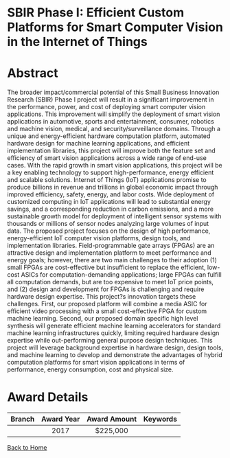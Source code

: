 
SBIR Phase I: Efficient Custom Platforms for Smart Computer Vision in the Internet of Things
============================================================================================

# Abstract


The broader impact/commercial potential of this Small Business Innovation Research (SBIR) Phase I project will result in a significant improvement in the performance, power, and cost of deploying smart computer vision applications. This improvement will simplify the deployment of smart vision applications in automotive, sports and entertainment, consumer, robotics and machine vision, medical, and security/surveillance domains. Through a unique and energy-efficient hardware computation platform, automated hardware design for machine learning applications, and efficient implementation libraries, this project will improve both the feature set and efficiency of smart vision applications across a wide range of end-use cases. With the rapid growth in smart vision applications, this project will be a key enabling technology to support high-performance, energy efficient and scalable solutions. Internet of Things (IoT) applications promise to produce billions in revenue and trillions in global economic impact through improved efficiency, safety, energy, and labor costs. Wide deployment of customized computing in IoT applications will lead to substantial energy savings, and a corresponding reduction in carbon emissions, and a more sustainable growth model for deployment of intelligent sensor systems with thousands or millions of sensor nodes analyzing large volumes of input data. The proposed project focuses on the design of high performance, energy-efficient IoT computer vision platforms, design tools, and implementation libraries. Field-programmable gate arrays (FPGAs) are an attractive design and implementation platform to meet performance and energy goals; however, there are two main challenges to their adoption (1) small FPGAs are cost-effective but insufficient to replace the efficient, low-cost ASICs for computation-demanding applications; large FPGAs can fulfill all computation demands, but are too expensive to meet IoT price points, and (2) design and development for FPGAs is challenging and require hardware design expertise. This project?s innovation targets these challenges. First, our proposed platform will combine a media ASIC for efficient video processing with a small cost-effective FPGA for custom machine learning. Second, our proposed domain specific high level synthesis will generate efficient machine learning accelerators for standard machine learning infrastructures quickly, limiting required hardware design expertise while out-performing general purpose design techniques. This project will leverage background expertise in hardware design, design tools, and machine learning to develop and demonstrate the advantages of hybrid computation platforms for smart vision applications in terms of performance, energy consumption, cost and physical size.  

# Award Details

|Branch|Award Year|Award Amount|Keywords|
| :---: | :---: | :---: | :---: |
||2017|$225,000||
  
  


[Back to Home](https://github.com/chrischow/dod_sbir_awards/Reports/JT/#275)